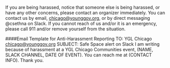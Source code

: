 If you are being harassed, notice that someone else is being harassed, or have any other concerns, please contact an organizer immediately. You can contact us by email, chicago@younggov.org, or by direct messaging @csethna on Slack.
If you cannot reach of us and/or it is an emergency, please call 911 and/or remove yourself from the situation.

####Email Template for Anti-Harassment Reporting
TO: YGL Chicago <chicago@younggov.org>
SUBJECT: Safe Space alert on Slack
I am writing because of harassment at a YGL Chicago Communities event, (NAME, SLACK CHANNEL, DATE OF EVENT).
You can reach me at (CONTACT INFO). Thank you.
